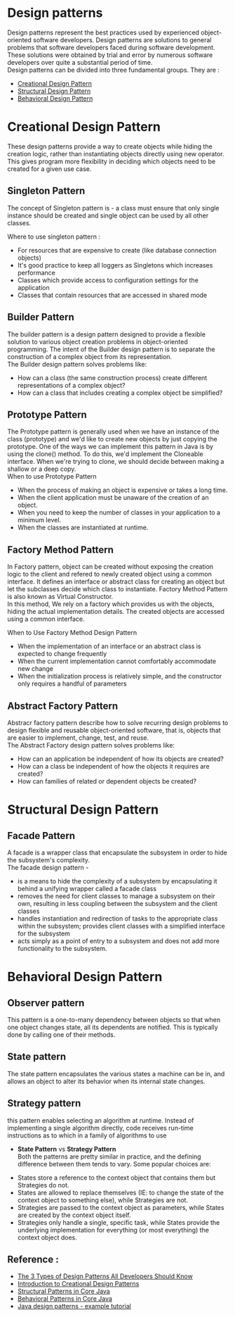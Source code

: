 # Design patterns
Design patterns represent the best practices used by experienced object-oriented software developers. Design patterns are solutions to general problems that software developers faced during software development. These solutions were obtained by trial and error by numerous software developers over quite a substantial period of time.  
Design patterns can be divided into three fundamental groups. They are :
- [Creational Design Pattern](#creational-design-pattern)
- [Structural Design Pattern](#structural-design-pattern)
- [Behavioral Design Pattern](#behavioral-design-pattern)
 
 # Creational Design Pattern
 These design patterns provide a way to create objects while hiding the creation logic, rather than instantiating objects directly using new operator. This gives program more flexibility in deciding which objects need to be created for a given use case.
 
 ## Singleton Pattern  
The concept of Singleton pattern is - a class must ensure that only single instance should be created and single object can be used by all other classes.  

Where to use singleton pattern :  
- For resources that are expensive to create (like database connection objects)
- It's good practice to keep all loggers as Singletons which increases performance
- Classes which provide access to configuration settings for the application
- Classes that contain resources that are accessed in shared mode

 ## Builder Pattern
The builder pattern is a design pattern designed to provide a flexible solution to various object creation problems in object-oriented programming. The intent of the Builder design pattern is to separate the construction of a complex object from its representation.  
The Builder design pattern solves problems like:
- How can a class (the same construction process) create different representations of a complex object?
- How can a class that includes creating a complex object be simplified?

 ## Prototype Pattern
 The Prototype pattern is generally used when we have an instance of the class (prototype) and we'd like to create new objects by just copying the prototype. One of the ways we can implement this pattern in Java is by using the clone() method. To do this, we'd implement the Cloneable interface. When we're trying to clone, we should decide between making a shallow or a deep copy.  
When to use Prototype Pattern  
- When the process of making an object is expensive or takes a long time.
- When the client application must be unaware of the creation of an object.
- When you need to keep the number of classes in your application to a minimum level.
- When the classes are instantiated at runtime.

 ## Factory Method Pattern
 In Factory pattern, object can be created without exposing the creation logic to the client and refered to newly created object using a common interface. It defines an interface or abstract class for creating an object but let the subclasses decide which class to instantiate. Factory Method Pattern is also known as Virtual Constructor.  
 In this method, We  rely on a factory which provides us with the objects, hiding the actual implementation details. The created objects are accessed using a common interface.  

 When to Use Factory Method Design Pattern
- When the implementation of an interface or an abstract class is expected to change frequently
- When the current implementation cannot comfortably accommodate new change
- When the initialization process is relatively simple, and the constructor only requires a handful of parameters

 ## Abstract Factory Pattern
 Abstracr factory pattern describe how to solve recurring design problems to design flexible and reusable object-oriented software, that is, objects that are easier to implement, change, test, and reuse.  
 The Abstract Factory design pattern solves problems like:
- How can an application be independent of how its objects are created?
- How can a class be independent of how the objects it requires are created?
- How can families of related or dependent objects be created?


# Structural Design Pattern
## Facade Pattern
A facade is a wrapper class that encapsulate the subsystem in order to hide the subsystem's complexity.  
The facade design pattern -
- is a means to hide the complexity of a subsystem by encapsulating it behind a unifying wrapper called a facade class
- removes the need for client classes to manage a subsystem on their own, resulting in less coupling between the subsystem and the client classes
- handles instantiation and redirection of tasks to the appropriate class within the subsystem; provides client classes with a simplified interface for the subsystem
- acts simply as a point of entry to a subsystem and does not add more functionality to the subsystem.
# Behavioral Design Pattern

	

 ## Observer pattern
This pattern is a one-to-many dependency between objects so that when one object changes state, all its dependents are notified. This is typically done by calling one of their methods.

## State pattern
The state pattern encapsulates the various states a machine can be in, and allows an object to alter its behavior when its internal state changes. 

## Strategy pattern
this pattern enables selecting an algorithm at runtime. Instead of implementing a single algorithm directly, code receives run-time instructions as to which in a family of algorithms to use

- **State Pattern** vs **Strategy Pattern**  
Both the patterns are pretty similar in practice, and the defining difference between them tends to vary. Some popular choices are:
* States store a reference to the context object that contains them but Strategies do not.
* States are allowed to replace themselves (IE: to change the state of the context object to something else), while Strategies are not.
* Strategies are passed to the context object as parameters, while States are created by the context object itself.
* Strategies only handle a single, specific task, while States provide the underlying implementation for everything (or most everything) the context object does.

## Reference :
- [The 3 Types of Design Patterns All Developers Should Know](https://www.freecodecamp.org/news/the-basic-design-patterns-all-developers-need-to-know/)
- [Introduction to Creational Design Patterns](https://www.baeldung.com/creational-design-patterns)
- [Structural Patterns in Core Java](https://www.baeldung.com/java-core-structural-patterns)
- [Behavioral Patterns in Core Java](https://www.baeldung.com/java-behavioral-patterns-jdk)
- [Java design patterns - example tutorial](https://www.journaldev.com/1827/java-design-patterns-example-tutorial)
